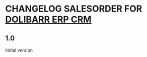# CHANGELOG SALESORDER FOR <a href="https://www.dolibarr.org">DOLIBARR ERP CRM</a>

## 1.0
Initial version

